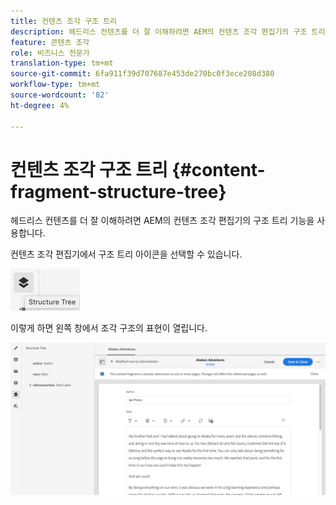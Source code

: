 ```yaml
---
title: 컨텐츠 조각 구조 트리
description: 헤드리스 컨텐츠를 더 잘 이해하려면 AEM의 컨텐츠 조각 편집기의 구조 트리 기능을 사용합니다.
feature: 콘텐츠 조각
role: 비즈니스 전문가
translation-type: tm+mt
source-git-commit: 6fa911f39d707687e453de270bc0f3ece208d380
workflow-type: tm+mt
source-wordcount: '82'
ht-degree: 4%

---
```



# 컨텐츠 조각 구조 트리 {#content-fragment-structure-tree}

헤드리스 컨텐츠를 더 잘 이해하려면 AEM의 컨텐츠 조각 편집기의 구조 트리 기능을 사용합니다.

컨텐츠 조각 편집기에서 구조 트리 아이콘을 선택할 수 있습니다.

![컨텐츠 조각 구조 트리](assets/cfm-structuretree-01.png)

이렇게 하면 왼쪽 창에서 조각 구조의 표현이 열립니다.

![컨텐츠 조각 구조 트리](assets/cfm-structuretree-02.png)